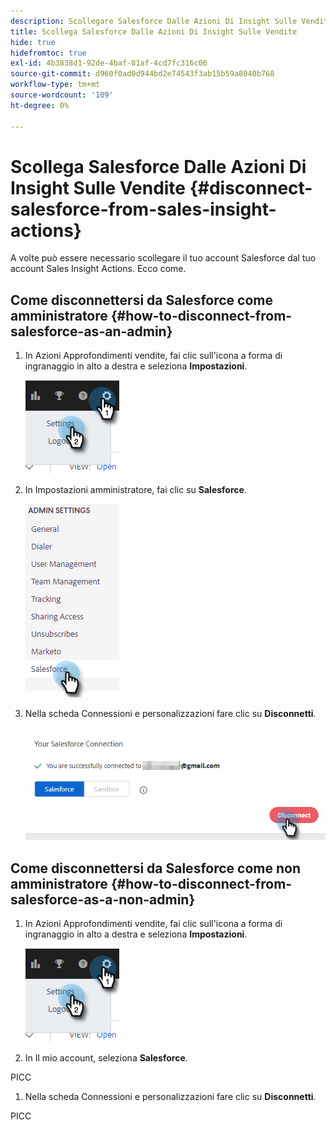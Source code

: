 ```yaml
---
description: Scollegare Salesforce Dalle Azioni Di Insight Sulle Vendite - Marketo Docs - Documentazione Del Prodotto
title: Scollega Salesforce Dalle Azioni Di Insight Sulle Vendite
hide: true
hidefromtoc: true
exl-id: 4b3838d1-92de-4baf-81af-4cd7fc316c06
source-git-commit: d960f0ad0d944bd2e74543f3ab15b59a8040b768
workflow-type: tm+mt
source-wordcount: '109'
ht-degree: 0%

---
```


# Scollega Salesforce Dalle Azioni Di Insight Sulle Vendite {#disconnect-salesforce-from-sales-insight-actions}

A volte può essere necessario scollegare il tuo account Salesforce dal tuo account Sales Insight Actions. Ecco come.

## Come disconnettersi da Salesforce come amministratore {#how-to-disconnect-from-salesforce-as-an-admin}

1. In Azioni Approfondimenti vendite, fai clic sull&#39;icona a forma di ingranaggio in alto a destra e seleziona **Impostazioni**.

   ![](assets/disconnect-salesforce-from-sales-insight-actions-1.png)

1. In Impostazioni amministratore, fai clic su **Salesforce**.

   ![](assets/disconnect-salesforce-from-sales-insight-actions-2.png)

1. Nella scheda Connessioni e personalizzazioni fare clic su **Disconnetti**.

   ![](assets/disconnect-salesforce-from-sales-insight-actions-3.png)

## Come disconnettersi da Salesforce come non amministratore {#how-to-disconnect-from-salesforce-as-a-non-admin}

1. In Azioni Approfondimenti vendite, fai clic sull&#39;icona a forma di ingranaggio in alto a destra e seleziona **Impostazioni**.

   ![](assets/disconnect-salesforce-from-sales-insight-actions-4.png)

1. In Il mio account, seleziona **Salesforce**.

PICC

1. Nella scheda Connessioni e personalizzazioni fare clic su **Disconnetti**.

PICC
